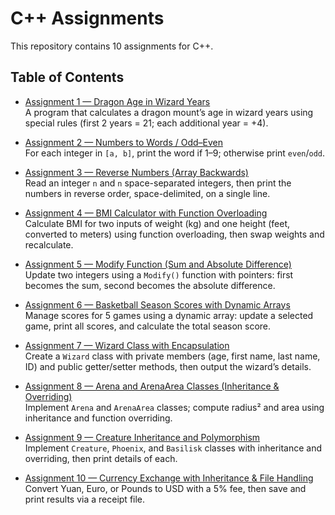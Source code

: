 # C++ Assignments

This repository contains 10 assignments for C++.

## Table of Contents

- [Assignment 1 — Dragon Age in Wizard Years](./Ass1/README.md)  
  A program that calculates a dragon mount’s age in wizard years using special rules (first 2 years = 21; each additional year = +4).

- [Assignment 2 — Numbers to Words / Odd–Even](./Ass2/README.md)  
  For each integer in `[a, b]`, print the word if 1–9; otherwise print `even`/`odd`.

- [Assignment 3 — Reverse Numbers (Array Backwards)](./Ass3/README.md)  
  Read an integer `n` and `n` space-separated integers, then print the numbers in reverse order, space-delimited, on a single line.
  
- [Assignment 4 — BMI Calculator with Function Overloading](./Ass4/README.md)  
  Calculate BMI for two inputs of weight (kg) and one height (feet, converted to meters) using function overloading, then swap weights and recalculate.
  
- [Assignment 5 — Modify Function (Sum and Absolute Difference)](./Ass5/README.md)  
  Update two integers using a `Modify()` function with pointers: first becomes the sum, second becomes the absolute difference.
  
- [Assignment 6 — Basketball Season Scores with Dynamic Arrays](./Ass6/README.md)  
  Manage scores for 5 games using a dynamic array: update a selected game, print all scores, and calculate the total season score.
  
- [Assignment 7 — Wizard Class with Encapsulation](./Ass7/README.md)  
  Create a `Wizard` class with private members (age, first name, last name, ID) and public getter/setter methods, then output the wizard’s details.
  
- [Assignment 8 — Arena and ArenaArea Classes (Inheritance & Overriding)](./Ass8/README.md)  
  Implement `Arena` and `ArenaArea` classes; compute radius² and area using inheritance and function overriding.

- [Assignment 9 — Creature Inheritance and Polymorphism](./Ass9/README.md)  
  Implement `Creature`, `Phoenix`, and `Basilisk` classes with inheritance and overriding, then print details of each.
  
- [Assignment 10 — Currency Exchange with Inheritance & File Handling](./Ass10/README.md)  
  Convert Yuan, Euro, or Pounds to USD with a 5% fee, then save and print results via a receipt file.


